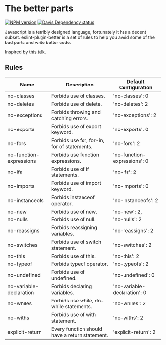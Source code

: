 # The better parts

[![NPM version][1]][2]
[![Davis Dependency status][3]][4]

Javascript is a terribly designed language, fortunately it has a decent subset. eslint-plugin-better is a set of rules to help you avoid some of the bad parts and write better code.

Inspired by [this talk](https://www.youtube.com/watch?v=PSGEjv3Tqo0).

## Rules

| Name  | Description | Default Configuration |
| ------------- | ------------- | ------------- |
| no-classes | Forbids use of classes. | 'no-classes': 0 |
| no-deletes | Forbids use of delete. | 'no-deletes': 2 |
| no-exceptions | Forbids throwing and catching errors. | 'no-exceptions': 2 |
| no-exports | Forbids use of export keyword.  | 'no-exports': 0 |
| no-fors | Forbids use for, for-in, for of statements. | 'no-fors': 2 |
| no-function-expressions | Forbids use function expressions. | 'no-function-expressions': 0 |
| no-ifs | Forbids use of if statements. | 'no-ifs': 2 |
| no-imports | Forbids use of import keyword. | 'no-imports': 0 |
| no-instanceofs | Forbids instanceof operator. | 'no-instanceofs': 2 |
| no-new | Forbids use of new. |'no-new': 2, |
| no-nulls | Forbids use of null. | 'no-nulls': 2 |
| no-reassigns | Forbids reassigning variables. | 'no-reassigns': 2 |
| no-switches | Forbids use of switch statement. | 'no-switches': 2 |
| no-this | Forbids use of this. | 'no-this': 2 |
| no-typeof | Forbids typeof operator. | 'no-typeofs': 2 |
| no-undefined | Forbids use of undefined. | 'no-undefined': 0 |
| no-variable-declaration | Forbids declaring variables. | 'no-variable-declaration': 0 |
| no-whiles | Forbids use while, do-while statements. | 'no-whiles': 2 |
| no-withs | Forbids use of with statement. | 'no-withs': 2 |
| explicit-return | Every function should have a return statement. | 'explicit-return': 2 |


[1]: https://badge.fury.io/js/eslint-plugin-better.svg
[2]: https://badge.fury.io/js/eslint-plugin-better
[3]: https://david-dm.org/idmitriev/eslint-plugin-better.svg
[4]: https://david-dm.org/idmitriev/eslint-plugin-better